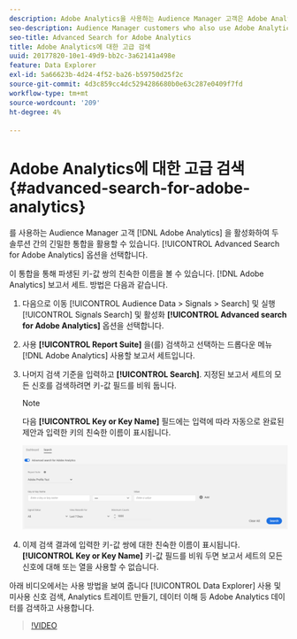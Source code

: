 ```yaml
---
description: Adobe Analytics을 사용하는 Audience Manager 고객은 Adobe Analytics에 대한 고급 검색 옵션을 활성화하여 두 솔루션 간의 긴밀한 통합을 활용할 수 있습니다.
seo-description: Audience Manager customers who also use Adobe Analytics can leverage the tight integration between the two solutions by enabling the Advanced Search for Adobe Analytics option.
seo-title: Advanced Search for Adobe Analytics
title: Adobe Analytics에 대한 고급 검색
uuid: 20177820-10e1-49d9-bb2c-3a62141a498e
feature: Data Explorer
exl-id: 5a66623b-4d24-4f52-ba26-b59750d25f2c
source-git-commit: 4d3c859cc4dc5294286680b0e63c287e0409f7fd
workflow-type: tm+mt
source-wordcount: '209'
ht-degree: 4%

---
```


# Adobe Analytics에 대한 고급 검색 {#advanced-search-for-adobe-analytics}

를 사용하는 Audience Manager 고객 [!DNL Adobe Analytics] 을 활성화하여 두 솔루션 간의 긴밀한 통합을 활용할 수 있습니다. [!UICONTROL Advanced Search for Adobe Analytics] 옵션을 선택합니다.

이 통합을 통해 파생된 키-값 쌍의 친숙한 이름을 볼 수 있습니다. [!DNL Adobe Analytics] 보고서 세트. 방법은 다음과 같습니다.

1. 다음으로 이동 [!UICONTROL Audience Data > Signals > Search] 및 실행 [!UICONTROL Signals Search] 및 활성화 **[!UICONTROL Advanced search for Adobe Analytics]** 옵션을 선택합니다.
1. 사용 **[!UICONTROL Report Suite]** 을(를) 검색하고 선택하는 드롭다운 메뉴 [!DNL Adobe Analytics] 사용할 보고서 세트입니다.
1. 나머지 검색 기준을 입력하고 **[!UICONTROL Search]**. 지정된 보고서 세트의 모든 신호를 검색하려면 키-값 필드를 비워 둡니다.
   >[!NOTE]
   >
   >다음 **[!UICONTROL Key or Key Name]** 필드에는 입력에 따라 자동으로 완료된 제안과 입력한 키의 친숙한 이름이 표시됩니다.

   ![](assets/signals-search-analytics.png)
1. 이제 검색 결과에 입력한 키-값 쌍에 대한 친숙한 이름이 표시됩니다. **[!UICONTROL Key or Key Name]** 키-값 필드를 비워 두면 보고서 세트의 모든 신호에 대해 또는 열을 사용할 수 없습니다.

아래 비디오에서는 사용 방법을 보여 줍니다 [!UICONTROL Data Explorer] 사용 및 미사용 신호 검색, Analytics 트레이트 만들기, 데이터 이해 등 Adobe Analytics 데이터를 검색하고 사용합니다.

>[!VIDEO](https://video.tv.adobe.com/v/25150)
